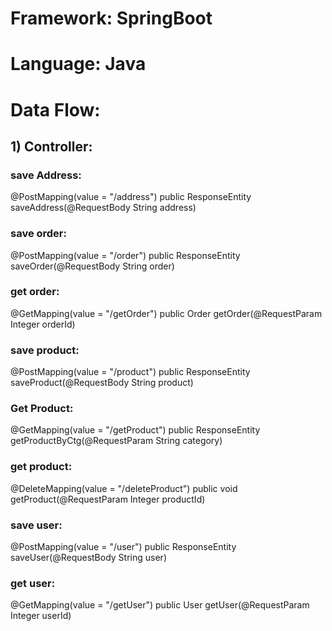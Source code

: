 # Framework: SpringBoot
# Language: Java

# Data Flow:
## 1) Controller: 
### save Address: 
 @PostMapping(value = "/address")
    public ResponseEntity<String> saveAddress(@RequestBody String address)
                
### save order: 
 @PostMapping(value = "/order")
    public ResponseEntity<String> saveOrder(@RequestBody String order)
                             
### get order:  
 @GetMapping(value = "/getOrder")
    public Order getOrder(@RequestParam Integer orderId)
                  
### save product: 
 @PostMapping(value = "/product")
    public ResponseEntity<String> saveProduct(@RequestBody String product)
                  
### Get Product: 
 @GetMapping(value = "/getProduct")
    public ResponseEntity getProductByCtg(@RequestParam String category)

### get product:  
 @DeleteMapping(value = "/deleteProduct")
    public void getProduct(@RequestParam Integer productId)

### save user:
 @PostMapping(value = "/user")
    public ResponseEntity<String> saveUser(@RequestBody String user)

### get user: 
 @GetMapping(value = "/getUser")
    public User getUser(@RequestParam Integer userId)


                        

